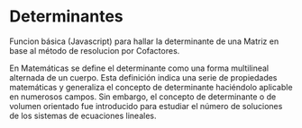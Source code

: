 Determinantes
===========
Funcion básica (Javascript) para hallar la determinante de una Matriz en base al método de resolucion por Cofactores.

En Matemáticas se define el determinante como una forma multilineal alternada de un cuerpo. Esta definición indica una serie de propiedades matemáticas y generaliza el concepto de determinante haciéndolo aplicable en numerosos campos. Sin embargo, el concepto de determinante o de volumen orientado fue introducido para estudiar el número de soluciones de los sistemas de ecuaciones lineales.

